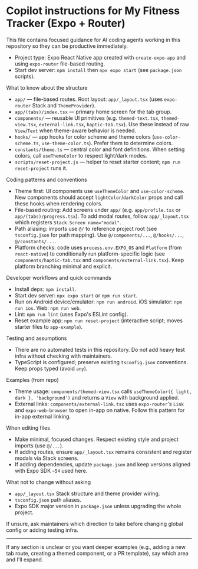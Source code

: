# Copilot instructions for My Fitness Tracker (Expo + Router)

This file contains focused guidance for AI coding agents working in this repository so they can be productive immediately.

- Project type: Expo React Native app created with `create-expo-app` and using `expo-router` file-based routing.
- Start dev server: `npm install` then `npx expo start` (see `package.json` scripts).

What to know about the structure
- `app/` — file-based routes. Root layout: `app/_layout.tsx` (uses `expo-router` Stack and `ThemeProvider`).
- `app/(tabs)/index.tsx` — primary home screen for the tab group.
- `components/` — reusable UI primitives (e.g. `themed-text.tsx`, `themed-view.tsx`, `external-link.tsx`, `haptic-tab.tsx`). Use these instead of raw `View`/`Text` when theme-aware behavior is needed.
- `hooks/` — app hooks for color scheme and theme colors (`use-color-scheme.ts`, `use-theme-color.ts`). Prefer them to determine colors.
- `constants/theme.ts` — central color and font definitions. When setting colors, call `useThemeColor` to respect light/dark modes.
- `scripts/reset-project.js` — helper to reset starter content; `npm run reset-project` runs it.

Coding patterns and conventions
- Theme first: UI components use `useThemeColor` and `use-color-scheme`. New components should accept `lightColor`/`darkColor` props and call these hooks when rendering colors.
- File-based routing: Add screens under `app/` (e.g. `app/profile.tsx` or `app/(tabs)/progress.tsx`). To add modal routes, follow `app/_layout.tsx` which registers `Stack.Screen name="modal"`.
- Path aliasing: imports use `@/` to reference project root (see `tsconfig.json` for path mapping). Use `@/components/...`, `@/hooks/...`, `@/constants/...`.
- Platform checks: code uses `process.env.EXPO_OS` and `Platform` (from `react-native`) to conditionally run platform-specific logic (see `components/haptic-tab.tsx` and `components/external-link.tsx`). Keep platform branching minimal and explicit.

Developer workflows and quick commands
- Install deps: `npm install`.
- Start dev server: `npx expo start` or `npm run start`.
- Run on Android device/emulator: `npm run android`. iOS simulator: `npm run ios`. Web: `npm run web`.
- Lint: `npm run lint` (uses Expo's ESLint config).
- Reset example app: `npm run reset-project` (interactive script; moves starter files to `app-example`).

Testing and assumptions
- There are no automated tests in this repository. Do not add heavy test infra without checking with maintainers.
- TypeScript is configured; preserve existing `tsconfig.json` conventions. Keep props typed (avoid `any`).

Examples (from repo)
- Theme usage: `components/themed-view.tsx` calls `useThemeColor({ light, dark }, 'background')` and returns a `View` with background applied.
- External links: `components/external-link.tsx` uses `expo-router`'s `Link` and `expo-web-browser` to open in-app on native. Follow this pattern for in-app external linking.

When editing files
- Make minimal, focused changes. Respect existing style and project imports (use `@/...`).
- If adding routes, ensure `app/_layout.tsx` remains consistent and register modals via Stack screens.
- If adding dependencies, update `package.json` and keep versions aligned with Expo SDK `~54` used here.

What not to change without asking
- `app/_layout.tsx` Stack structure and theme provider wiring.
- `tsconfig.json` path aliases.
- Expo SDK major version in `package.json` unless upgrading the whole project.

If unsure, ask maintainers which direction to take before changing global config or adding testing infra.

---
If any section is unclear or you want deeper examples (e.g., adding a new tab route, creating a themed component, or a PR template), say which area and I'll expand.
